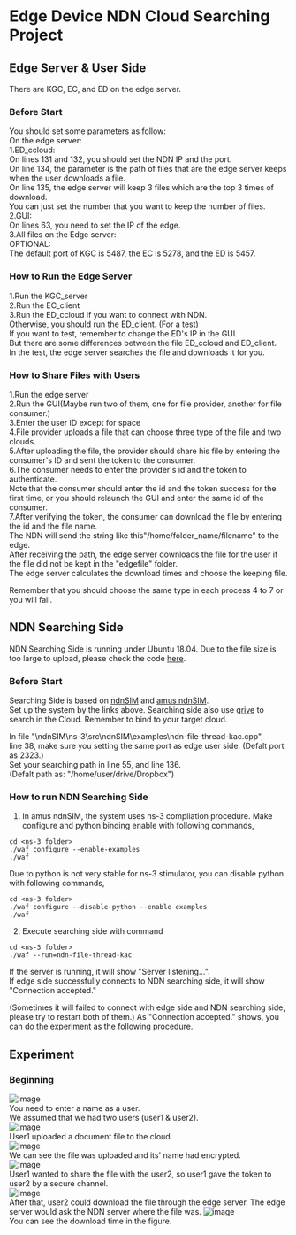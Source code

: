 # Edge Device NDN Cloud Searching Project  

## Edge Server & User Side
There are KGC, EC, and ED on the edge server. 
<!-- Because we wanted to test easily, we did not separate the user from the edge.  
Please refer to the folder "GUI" if you need to separate them.  
-->
### Before Start
You should set some parameters as follow:  
On the edge server:  
1.ED_ccloud:  
On lines 131 and 132, you should set the NDN IP and the port.  
On line 134, the parameter is the path of files that are the edge server keeps when the user downloads a file.  
On line 135, the edge server will keep 3 files which are the top 3 times of download.  
You can just set the number that you want to keep the number of files.  
2.GUI:  
On lines 63, you need to set the IP of the edge.  
3.All files on the Edge server:  
OPTIONAL:  
The default port of KGC is 5487, the EC is 5278, and the ED is 5457.  

### How to Run the Edge Server  
1.Run the KGC_server  
2.Run the EC_client  
3.Run the ED_ccloud if you want to connect with NDN.  
Otherwise, you should run the ED_client. (For a test)  
If you want to test, remember to change the ED's IP in the GUI.  
But there are some differences between the file ED_ccloud and ED_client.  
In the test, the edge server searches the file and downloads it for you.  

### How to Share Files with Users  
1.Run the edge server  
2.Run the GUI(Maybe run two of them, one for file provider, another for file consumer.)  
3.Enter the user ID except for space  
4.File provider uploads a file that can choose three type of the file and two clouds.  
5.After uploading the file, the provider should share his file by entering the consumer's ID and sent the token to the consumer.  
6.The consumer needs to enter the provider's id and the token to authenticate.  
Note that the consumer should enter the id and the token success for the first time, or you should relaunch the GUI and enter the same id of the consumer.  
7.After verifying the token, the consumer can download the file by entering the id and the file name.  
The NDN will send the string like this"/home/folder_name/filename" to the edge.  
After receiving the path, the edge server downloads the file for the user if the file did not be kept in the "edgefile" folder.   
The edge server calculates the download times and choose the keeping file.  

Remember that you should choose the same type in each process 4 to 7 or you will fail.  

## NDN Searching Side  
NDN Searching Side is running under Ubuntu 18.04.
Due to the file size is too large to upload, please check the code [here](https://drive.google.com/file/d/1g3wLJ_hWOI_gD4_9B_rQWp71ChVBMlg0/view?usp=sharing).  
### Before Start
Searching Side is based on [ndnSIM](https://ndnsim.net/current/) and [amus ndnSIM](https://github.com/ChristianKreuzberger/amus-ndnSIM).  
Set up the system by the links above.
Searching side also use [grive](https://github.com/vitalif/grive2) to search in the Cloud.
Remember to bind to your target cloud.

In file "\ndnSIM\ns-3\src\ndnSIM\examples\ndn-file-thread-kac.cpp",   
line 38, make sure you setting the same port as edge user side. (Defalt port as 2323.)  
Set your searching path in line 55, and line 136.  
(Defalt path as: "/home/user/drive/Dropbox")

### How to run NDN Searching Side
1. In amus ndnSIM, the system uses ns-3 compliation procedure. Make configure and python binding enable with following commands, 
```
cd <ns-3 folder>  
./waf configure --enable-examples
./waf
```
  Due to python is not very stable for ns-3 stimulator, you can disable python with following commands, 
```
cd <ns-3 folder>
./waf configure --disable-python --enable examples
./waf
```
2. Execute searching side with command
```
cd <ns-3 folder>
./waf --run=ndn-file-thread-kac
```
If the server is running, it will show "Server listening...".  
If edge side successfully connects to NDN searching side, it will show "Connection accepted."  

(Sometimes it will failed to connect with edge side and NDN searching side, please try to restart both of them.)
As "Connection accepted." shows, you can do the experiment as the following procedure. 


## Experiment  
### Beginning
![image](https://i.imgur.com/h9t3nJZ.jpg)  
You need to enter a name as a user.  
We assumed that we had two users (user1 & user2).  
![image](https://i.imgur.com/Rxemtar.jpg)  
User1 uploaded a document file to the cloud.  
![image](https://i.imgur.com/ac3FeOr.jpg)  
We can see the file was uploaded and its' name had encrypted.  
![image](https://i.imgur.com/iGQKFoz.jpg)  
User1 wanted to share the file with the user2, so user1 gave the token to user2 by a secure channel.  
![image](https://i.imgur.com/nTWYPVM.jpg)  
After that, user2 could download the file through the edge server.
The edge server would ask the NDN server where the file was.
![image](https://i.imgur.com/6UovcZh.jpg)  
You can see the download time in the figure.
